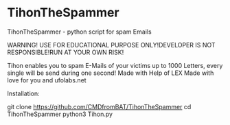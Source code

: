 # TihonTheSpammer
TihonTheSpammer - python script for spam Emails

WARNING! USE FOR EDUCATIONAL PURPOSE ONLY!DEVELOPER IS NOT RESPONSIBLE!RUN AT YOUR OWN RISK!

Tihon enables you to spam E-Mails of your victims up to 1000 Letters, every single will be send during one second!
Made with Help of LEX
Made with love for you and ufolabs.net

Installation:

git clone https://github.com/CMDfromBAT/TihonTheSpammer
cd TihonTheSpammer
python3 Tihon.py
